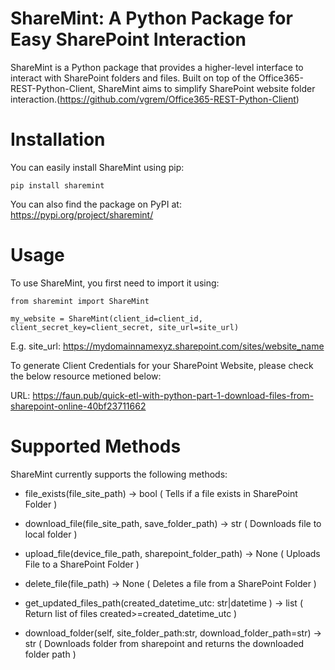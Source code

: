 # ShareMint: A Python Package for Easy SharePoint Interaction

ShareMint is a Python package that provides a higher-level interface to interact with SharePoint folders and files. Built on top of the Office365-REST-Python-Client, ShareMint aims to simplify SharePoint website folder interaction.(https://github.com/vgrem/Office365-REST-Python-Client)


# Installation
You can easily install ShareMint using pip:

```
pip install sharemint
```

You can also find the package on PyPI at: https://pypi.org/project/sharemint/


# Usage
To use ShareMint, you first need to import it using: 

```
from sharemint import ShareMint

my_website = ShareMint(client_id=client_id, client_secret_key=client_secret, site_url=site_url)
```

E.g. site_url: https://mydomainnamexyz.sharepoint.com/sites/website_name

To generate Client Credentials for your SharePoint Website, please check the below resource metioned below:

URL: https://faun.pub/quick-etl-with-python-part-1-download-files-from-sharepoint-online-40bf23711662


# Supported Methods
ShareMint currently supports the following methods:

* file_exists(file_site_path) -> bool ( Tells if a file exists in SharePoint Folder ) 

* download_file(file_site_path, save_folder_path) -> str ( Downloads file to local folder )

* upload_file(device_file_path, sharepoint_folder_path) -> None ( Uploads File to a SharePoint Folder )

* delete_file(file_path) -> None ( Deletes a file from a SharePoint Folder )

* get_updated_files_path(created_datetime_utc: str|datetime ) -> list ( Return list of files created>=created_datetime_utc )

* download_folder(self, site_folder_path:str, download_folder_path=str) -> str ( Downloads folder from sharepoint and returns the downloaded folder path )
